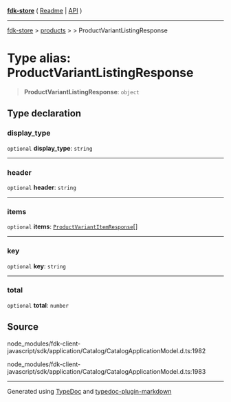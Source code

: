 [**fdk-store**](../../../README.md) ( [Readme](../../../README.md) \| [API](../../../API.md) )

---

[fdk-store](../../../API.md) > [products](../../README.md) > [<internal>](../README.md) > ProductVariantListingResponse

# Type alias: ProductVariantListingResponse

> **ProductVariantListingResponse**: `object`

## Type declaration

### display_type

`optional` **display_type**: `string`

---

### header

`optional` **header**: `string`

---

### items

`optional` **items**: [`ProductVariantItemResponse`](../../../product/internal_/type-aliases/type-alias.ProductVariantItemResponse.md)[]

---

### key

`optional` **key**: `string`

---

### total

`optional` **total**: `number`

## Source

node_modules/fdk-client-javascript/sdk/application/Catalog/CatalogApplicationModel.d.ts:1982

node_modules/fdk-client-javascript/sdk/application/Catalog/CatalogApplicationModel.d.ts:1983

---

Generated using [TypeDoc](https://typedoc.org/) and [typedoc-plugin-markdown](https://www.npmjs.com/package/typedoc-plugin-markdown)
